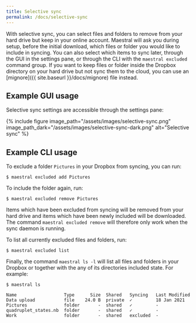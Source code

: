 ```yaml
---
title: Selective sync
permalink: /docs/selective-sync
---
```


With selective sync, you can select files and folders to remove from your hard drive but
keep in your online account. Maestral will ask you during setup, before the initial
download, which files or folder you would like to include in syncing. You can also
select which items to sync later, through the GUI in the settings pane, or through the
CLI with the `maestral excluded` command group. If you want to keep files or folder
inside the Dropbox directory on your hard drive but not sync them to the cloud, you can
use an [mignore]({{ site.baseurl }}/docs/mignore) file instead.

## Example GUI usage

Selective sync settings are accessible through the settings pane:

{% include figure
image_path="/assets/images/selective-sync.png"
image_path_dark="/assets/images/selective-sync-dark.png"
alt="Selective sync" %}

## Example CLI usage

To exclude a folder `Pictures` in your Dropbox from syncing, you can run:

```shell
$ maestral excluded add Pictures
```

To include the folder again, run:

```shell
$ maestral excluded remove Pictures
```

Items which have been excluded from syncing will be removed from your hard drive and
items which have been newly included will be downloaded. The command `maestral excluded
remove` will therefore only work when the sync daemon is running.

To list all currently excluded files and folders, run:

```shell
$ maestral excluded list
```

Finally, the command `maestral ls -l` will list all files and folders in your Dropbox or
together with the any of its directories included state. For example:

```shell
$ maestral ls

Name                  Type      Size  Shared   Syncing   Last Modified
Data upload           file    24.0 B  private  ✓         18 Jan 2021
Pictures              folder       -  shared   ✓         -
quadruplet_states.nb  folder       -  shared   ✓         -
Work                  folder       -  shared   excluded  -
```